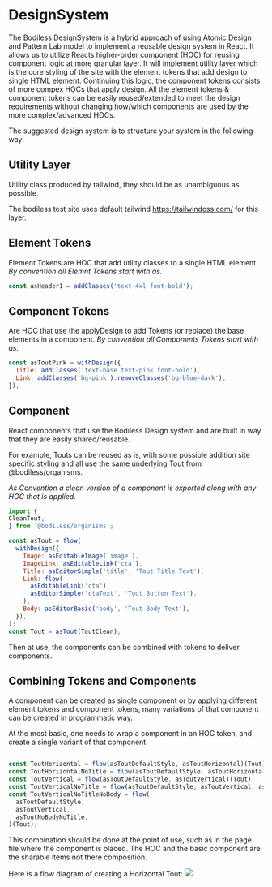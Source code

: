 # DesignSystem

The Bodiless DesignSystem is a hybrid approach of using Atomic Design and Pattern Lab model to implement a reusable design system in React. It allows us to utilize Reacts higher-order component (HOC) for reusing component logic at more granular layer. It will implement utility layer which is the core styling of the site with the element tokens that add design to single HTML element. Continuing this logic, the component tokens consists of more compex HOCs that apply design. All the element tokens & component tokens can be easily reused/extended to meet the design requirements without changing how/which components are used by the more complex/advanced HOCs.

The suggested design system is to structure your system in the following way:

## Utility Layer

Utility class produced by tailwind, they should be as unambiguous as possible.

The bodiless test site uses default tailwind https://tailwindcss.com/ for this layer.

## Element Tokens

Element Tokens are HOC that add utility classes to a single HTML element. *By convention all Elemnt Tokens start with as.*

``` js
const asHeader1 = addClasses('text-4xl font-bold');
```

## Component Tokens

 Are HOC that use the applyDesign to add Tokens (or replace) the base elements in a component. *By convention all Components Tokens start with as.*

``` js
const asToutPink = withDesign({
  Title: addClasses('text-base text-pink font-bold'),
  Link: addClasses('bg-pink').removeClasses('bg-blue-dark'),
});
```

## Component

React components that use the Bodiless Design system and are built in way that they are easily shared/reusable.

For example, Touts can be reused as is, with some possible addition site specific styling and all use the same underlying Tout from @bodiless/organisms.

*As Convention a clean version of a component is exported along with any HOC that is applied.*

``` js  
import {
CleanTout,
} from '@bodiless/organisms';

const asTout = flow(
  withDesign({
    Image: asEditableImage('image'),
    ImageLink: asEditableLink('cta'),
    Title: asEditorSimple('title', 'Tout Title Text'),
    Link: flow(
      asEditableLink('cta'),
      asEditorSimple('ctaText', 'Tout Button Text'),
    ),
    Body: asEditorBasic('body', 'Tout Body Text'),
  }),
);
const Tout = asTout(ToutClean);

```

Then at use, the components can be combined with tokens to deliver components.

## Combining Tokens and Components

A component can be created as single component or by applying different element tokens and component tokens, many variations of that component can be created in programmatic way.

At the most basic, one needs to wrap a component in an HOC token, and create a single variant of that component.

```js

const ToutHorizontal = flow(asToutDefaultStyle, asToutHorizontal)(Tout);
const ToutHorizontalNoTitle = flow(asToutDefaultStyle, asToutHorizontal, asToutNoTitle)(Tout);
const ToutVertical = flow(asToutDefaultStyle, asToutVertical)(Tout);
const ToutVerticalNoTitle = flow(asToutDefaultStyle, asToutVertical, asToutNoTitle)(Tout);
const ToutVerticalNoTitleNoBody = flow(
  asToutDefaultStyle,
  asToutVertical,
  asToutNoBodyNoTitle,
)(Tout);

```

This combination should be done at the point of use, such as in the page file where the component is placed.  The HOC and the basic component are the sharable items not there composition.

Here is a flow diagram of creating a Horizontal Tout:
![](./ToutHorizontalDefaultFlow.svg)
